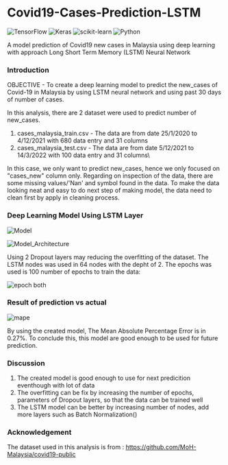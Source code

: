 # Covid19-Cases-Prediction-LSTM

![TensorFlow](https://img.shields.io/badge/TensorFlow-%23FF6F00.svg?style=for-the-badge&logo=TensorFlow&logoColor=white)
![Keras](https://img.shields.io/badge/Keras-%23D00000.svg?style=for-the-badge&logo=Keras&logoColor=white)
![scikit-learn](https://img.shields.io/badge/scikit--learn-%23F7931E.svg?style=for-the-badge&logo=scikit-learn&logoColor=white)
![Python](https://img.shields.io/badge/python-3670A0?style=for-the-badge&logo=python&logoColor=ffdd54)

A model prediction of Covid19 new cases in Malaysia using deep learning with approach Long Short Term Memory (LSTM) Neural Network

### Introduction 
OBJECTIVE - To create a deep learning model to predict the new_cases of Covid-19 in Malaysia by using LSTM neural network and using past 30 days of number of cases.


In this analysis, there are 2 dataset were used to predict number of new_cases.
   1. cases_malaysia_train.csv - The data are from date 25/1/2020 to 4/12/2021 with 680 data entry and 31 columns
   2. cases_malaysia_test.csv - The data are from date 5/12/2021 to 14/3/2022 with 100 data entry and 31 columns\

In this case, we only want to predict new_cases, hence we only focused on "cases_new" column only. Regarding on inspection of the data, there are some missing values/'Nan' and symbol found in the data. To make the data looking neat and easy to do next step of making model, the data need to clean first by apply in cleaning process.


### Deep Learning Model Using LSTM Layer

![Model](https://user-images.githubusercontent.com/105650253/211257569-030fd583-9809-4932-bb8c-f7254299a451.PNG)

![Model_Architecture](https://user-images.githubusercontent.com/105650253/211257898-3b98d2c8-d97f-4b78-b942-d9893c4ed5d8.PNG)

Using 2 Dropout layers may reducing the overfitting of the dataset. The LSTM nodes was used in 64 nodes with the depht of 2. The epochs was used is 100 number of epochs to train the data:

![epoch both](https://user-images.githubusercontent.com/105650253/211258429-733c32f7-93bd-448c-80b1-30bc2f2bef9e.PNG)

### Result of prediction vs actual
![mape](https://user-images.githubusercontent.com/105650253/211263169-715fc3ab-213c-4d5d-a9d1-9d08fb55d2f0.PNG)



By using the created model, The Mean Absolute Percentage Error is in 0.27%. To conclude this, this model are good enough to be used for future prediction.

### Discussion

1. The created model is good enough to use for next predicition eventhough with lot of data
2. The overfitting can be fix by increasing the number of epochs, parameters of Dropout layers, so that the data can be trained well
3. The LSTM model can be better by increasing number of nodes, add more layers such as Batch Normalization() 

### Acknowledgement
The dataset used in this analysis is from : https://github.com/MoH-Malaysia/covid19-public
